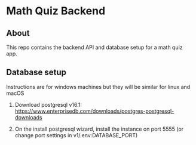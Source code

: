 # Math Quiz Backend

## About

This repo contains the backend API and database setup for a math quiz app.

## Database setup

Instructions are for windows machines but they will be similar for linux and macOS

1. Download postgresql v16.1:  
    <https://www.enterprisedb.com/downloads/postgres-postgresql-downloads>

2. On the install postgresql wizard, install the instance on port 5555 (or change port settings in v1/.env:DATABASE_PORT)
